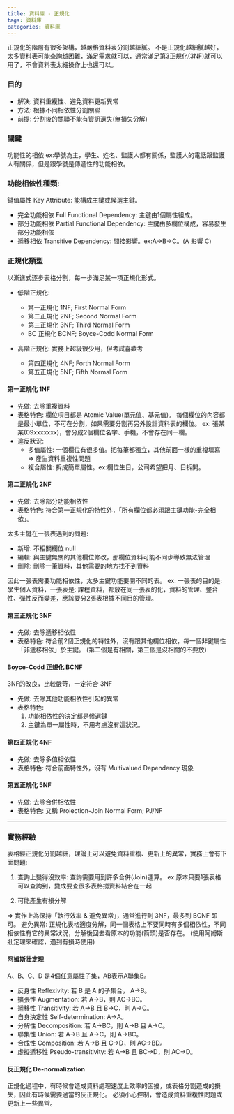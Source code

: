 ```yaml
---
title: 資料庫 - 正規化
tags: 資料庫
categories: 資料庫
---
```

正規化的階層有很多架構，越嚴格資料表分割越細膩。
不是正規化越細膩越好，太多資料表可能查詢越困難，滿足需求就可以，通常滿足第3正規化(3NF)就可以用了，不會資料表太細操作上也還可以。
<!--more-->

### 目的
- 解決: 資料重複性、避免資料更新異常
- 方法: 根據不同相依性分割關聯
- 前提: 分割後的關聯不能有資訊遺失(無損失分解)

### 關鍵
功能性的相依
ex:學號為主，學生、姓名、監護人都有關係，監護人的電話跟監護人有關係，但是跟學號是傳遞性的功能相依。

### 功能相依性種類:
鍵值屬性 Key Attribute: 能構成主鍵或候選主鍵。

- 完全功能相依 Full Functional Dependency: 主鍵由1個屬性組成。
- 部分功能相依 Partial Functional Dependency: 主鍵由多欄位構成，容易發生部分功能相依
- 遞移相依 Transitive Dependency: 間接影響。ex:A->B->C。(A 影響 C)

### 正規化類型
以漸進式逐步表格分割，每一步滿足某一項正規化形式。
- 低階正規化:
  - 第一正規化 1NF; First Normal Form
  - 第二正規化 2NF; Second Normal Form
  - 第三正規化 3NF; Third Normal Form
  - BC 正規化 BCNF; Boyce-Codd Normal Form

- 高階正規化: 實務上超級很少用，但考試喜歡考
  - 第四正規化 4NF; Forth Normal Form
  - 第五正規化 5NF; Fifth Normal Form

#### 第一正規化 1NF
- 先做: 去除重複資料
- 表格特色: 欄位項目都是 Atomic Value(單元值、基元值)。
每個欄位的內容都是最小單位，不可在分割，如果需要分割再另外設計資料表的欄位。
ex: 張某某(09xxxxxxx)，會分成2個欄位名字、手機，不會存在同一欄。
- 違反狀況: 
  - 多值屬性: 一個欄位有很多值。把每筆都獨立，其他前面一樣的重複填寫 => 產生資料重複性問題
  - 複合屬性: 拆成簡單屬性。ex:欄位生日，公司希望把月、日拆開。

#### 第二正規化 2NF
- 先做: 去除部分功能相依性
- 表格特色: 符合第一正規化的特性外，「所有欄位都必須跟主鍵功能-完全相依」。

太多主鍵在一張表遇到的問題:
- 新增: 不相關欄位 null
- 編輯: 與主鍵無關的其他欄位修改，那欄位資料可能不同步導致無法管理
- 刪除: 刪除一筆資料，其他需要的地方找不到資料

因此一張表需要功能相依性，太多主鍵功能要開不同的表。
ex: 一張表的目的是: 學生個人資料，一張表是: 課程資料，都放在同一張表的化，資料的管理、整合性、彈性反而變差，應該要分2張表根據不同目的管理。

#### 第三正規化 3NF
- 先做: 去除遞移相依性
- 表格特色: 符合前2個正規化的特性外，沒有跟其他欄位相依，每一個非鍵屬性「非遞移相依」於主鍵。
(第二個是有相關，第三個是沒相關的不要放)

#### Boyce-Codd 正規化 BCNF
3NF的改良，比較嚴苛，一定符合 3NF
- 先做: 去除其他功能相依性引起的異常
- 表格特色: 
  1. 功能相依性的決定都是候選鍵
  2. 主鍵為單一屬性時，不用考慮沒有這狀況。

#### 第四正規化 4NF
- 先做: 去除多值相依性
- 表格特色: 符合前面特性外，沒有 Multivalued Dependency 現象

#### 第五正規化 5NF
- 先做: 去除合併相依性
- 表格特色: 又稱 Proiection-Join Normal Form; PJ/NF

------------------------------------------
### 實務經驗
表格經正規化分割越細，理論上可以避免資料重複、更新上的異常，實務上會有下面問題:
1. 查詢上變得沒效率: 查詢需要用到許多合併(Join)運算。
ex:原本只要1張表格可以查詢到，變成要查很多表格撈資料結合在一起

2. 可能產生有損分解

=> 實作上為保持「執行效率 & 避免異常」，通常進行到 3NF，最多到 BCNF 即可。
避免異常: 正規化表格適度分解，同一個表格上不要同時有多個相依性，不同相依性有它的異常狀況，分解後回去看原本的功能(箭頭)是否存在。
(使用阿姆斯壯定理來確認，遇到有損時使用)

#### 阿姆斯壯定理
A、B、C、D 是4個任意屬性子集，AB表示A聯集B。
- 反身性 Reflexivity: 若 B 是 A 的子集合， A->B。
- 擴張性 Augmentation: 若 A->B，則 AC->BC。
- 遞移性 Transitivity: 若 A->B 且 B->C，則 A->C。
- 自身決定性 Self-determination: A->A。
- 分解性 Decomposition: 若 A->BC，則 A->B 且 A->C。
- 聯集性 Union: 若 A->B 且 A->C，則 A->BC。
- 合成性 Composition: 若 A->B 且 C->D，則 AC->BD。
- 虛擬遞移性 Pseudo-transitivity: 若 A->B 且 BC->D，則 AC->D。

#### 反正規化 De-normalization
正規化過程中，有時候會造成資料處理速度上效率的困擾，或表格分割造成的損失，因此有時候需要適當的反正規化。
必須小心控制，會造成資料重複性問題或更新上一些異常。